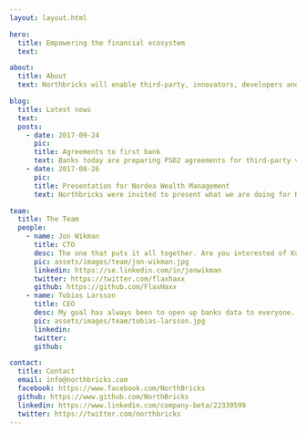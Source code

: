 ```yaml
---
layout: layout.html

hero:
  title: Empowering the financial ecosystem
  text:

about:
  title: About
  text: Northbricks will enable third-party, innovators, developers and companies to build the best services on top of banks. End customers will benefit of this innovations and use the best services there are to manage what is so central in everyones life - your money.

blog:
  title: Latest news
  text:
  posts:
    - date: 2017-09-24
      pic:
      title: Agreements to first bank
      text: Banks today are preparing PSD2 agreements for third-party vendors. Soon we have first real agreement with a bank in Sweden to start test Northbricks platform and more to come.
    - date: 2017-08-26
      pic:
      title: Presentation for Nordea Wealth Management
      text: Northbricks were invited to present what we are doing for Nordea Wealth Management on Stockholm Fintech Hub. Nordea with their Open Banking approach is the way to go and we look forward to connecting Nordea to Northbricks. When we connect Nordea 11 million customers to Northbricks this will be a huge incent for third-party to be able to create great innovations on Nordea customers data. Thanks Nordea for doing the right thing - open up your banks data.

team:
  title: The Team
  people:
    - name: Jon Wikman
      title: CTO
      desc: The one that puts it all together. Are you interested of Kubertenes, Microservices and have backgground from Java - and wants to be apart of Northbricks to change the world - contact me.
      pic: assets/images/team/jon-wikman.jpg
      linkedin: https://se.linkedin.com/in/jonwikman
      twitter: https://twitter.com/flaxhaxx
      github: https://github.com/FlaxHaxx
    - name: Tobias Larsson
      title: CEO
      desc: My goal has always been to open up banks data to everyone. Banking has been a closed business and i really wanna open up pandoras box. If you are a third-party and have a great idea and wanna connect to all banks in Europe thru one api - contact me.
      pic: assets/images/team/tobias-larsson.jpg
      linkedin:
      twitter:
      github:

contact:
  title: Contact
  email: info@northbricks.com
  facebook: https://www.facebook.com/NorthBricks
  github: https://www.github.com/NorthBricks
  linkedin: https://www.linkedin.com/company-beta/22339599
  twitter: https://twitter.com/northbricks
---
```

